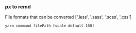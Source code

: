 ### px to remd


File formats that can be converted ['.less', '.sass', '.scss', '.css']

```
yarn command filePath [scale default 100]
```